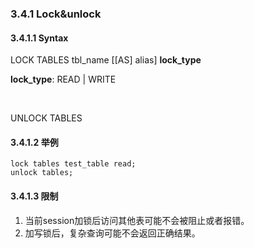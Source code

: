 ###  3.4.1 Lock&unlock

####  3.4.1.1  Syntax
LOCK TABLES   tbl_name [[AS] alias]  <b>lock_type</b>

<b>lock_type</b>:  READ |  WRITE

<br/>

UNLOCK TABLES

####  3.4.1.2 举例

```
lock tables test_table read;
unlock tables;

```

####  3.4.1.3 限制

1. 当前session加锁后访问其他表可能不会被阻止或者报错。     
2. 加写锁后，复杂查询可能不会返回正确结果。

